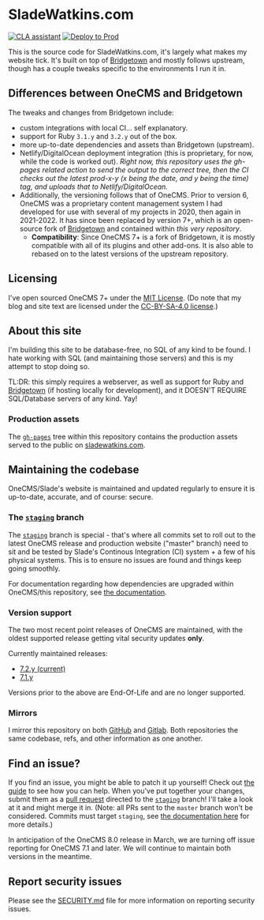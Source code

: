 # SladeWatkins.com
[![CLA assistant](https://cla-assistant.io/readme/badge/sladewatkins/onecms7)](https://cla-assistant.io/sladewatkins/onecms7) [![Deploy to Prod](https://github.com/sladewatkins/onecms7/actions/workflows/gh-pages.yml/badge.svg)](https://github.com/sladewatkins/onecms7/actions/workflows/gh-pages.yml)

This is the source code for SladeWatkins.com, it's largely what makes my website tick. It's built on top of [Bridgetown](https://github.com/bridgetownrb/bridgetown) and mostly follows upstream, though has a couple tweaks specific to the environments I run it in.

## Differences between OneCMS and Bridgetown
The tweaks and changes from Bridgetown include:
- custom integrations with local CI... self explanatory.
- support for Ruby ``3.1.y`` and ``3.2.y`` out of the box.
- more up-to-date dependencies and assets than Bridgetown (upstream).
- Netlify/DigitalOcean deployment integration (this is proprietary, for now, while the code is worked out). *Right now, this repository uses the gh-pages related action to send the output to the correct tree, then the CI checks out the latest prod-x-y (x being the date, and y being the time) tag, and uploads that to Netlify/DigitalOcean.*
- Additionally, the versioning follows that of OneCMS. Prior to version 6, OneCMS was a proprietary content management system I had developed for use with several of my projects in 2020, then again in 2021-2022. It has since been replaced by version 7+, which is an open-source fork of [Bridgetown](https://github.com/bridgetownrb/bridgetown) and contained within *this very repository*.
	- **Compatibility**: Since OneCMS 7+ is a fork of Bridgetown, it is mostly compatible with all of its plugins and other add-ons. It is also able to rebased on to the latest versions of the upstream repository.

## Licensing
I've open sourced OneCMS 7+ under the [MIT License](https://github.com/sladewatkins/onecms7/blob/master/LICENSE). (Do note that my blog and site text are licensed under the [CC-BY-SA-4.0 license](https://github.com/sladewatkins/onecms7/blob/master/LICENSE-CC-BY-SA-4.0).)

## About this site
I'm building this site to be database-free, no SQL of any kind to be found. I hate working with SQL (and maintaining those servers) and this is my attempt to stop doing so.

TL:DR: this simply requires a webserver, as well as support for Ruby and [Bridgetown](https://www.bridgetownrb.com/) (if hosting locally for development), and it DOESN'T REQUIRE SQL/Database servers of any kind. Yay!

### Production assets
The [``gh-pages``](https://github.com/sladewatkins/website/tree/gh-pages) tree within this repository contains the production assets served to the public on [sladewatkins.com](https://www.sladewatkins.com).

## Maintaining the codebase
OneCMS/Slade's website is maintained and updated regularly to ensure it is up-to-date, accurate, and of course: secure.

### The [``staging``](https://github.com/sladewatkins/onecms7/tree/staging) branch
The [``staging``](https://github.com/sladewatkins/onecms7/tree/staging) branch is special - that's where all commits set to roll out to the latest OneCMS release and production website ("master" branch) need to sit and be tested by Slade's Continous Integration (CI) system + a few of his physical systems. This is to ensure no issues are found and things keep going smoothly.

For documentation regarding how dependencies are upgraded within OneCMS/this repository, see [the documentation](https://www.sladewatkins.com/docs/website/updating-onecms-dependencies/).

### Version support
The two most recent point releases of OneCMS are maintained, with the oldest supported release getting vital security updates **only**.

Currently maintained releases:
- [7.2.y (current)](https://github.com/sladewatkins/onecms7/tree/master)
- [7.1.y](https://github.com/sladewatkins/onecms7/tree/version-7.1.y)

Versions prior to the above are End-Of-Life and are no longer supported.

### Mirrors
I mirror this repository on both [GitHub](https://github.com/sladewatkins/onecms7) and [Gitlab](https://gitlab.com/sladewatkins/onecms7). Both repositories the same codebase, refs, and other information as one another.

## Find an issue?
If you find an issue, you might be able to patch it up yourself! Check out [the guide](https://www.sladewatkins.com/docs/website/) to see how you can help. When you've put together your changes, submit them as a [pull request](https://github.com/sladewatkins/onecms7/pulls) directed to the [``staging``](https://github.com/sladewatkins/onecms7/tree/staging) branch! I'll take a look at it and might merge it in. (Note: all PRs sent to the ``master`` branch won't be considered. Commits must target ``staging``, see [the documentation here](https://www.sladewatkins.com/docs/website/how-staging-works/) for more details.)

In anticipation of the OneCMS 8.0 release in March, we are turning off issue reporting for OneCMS 7.1 and later. We will continue to maintain both versions in the meantime.

## Report security issues
Please see the [SECURITY.md](https://github.com/sladewatkins/onecms7/blob/master/SECURITY.md) file for more information on reporting security issues.